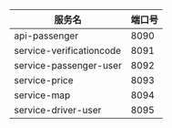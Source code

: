 服务名|端口号
--- | ---
api-passenger|8090
service-verificationcode|8091
service-passenger-user|8092
service-price|8093
service-map|8094
service-driver-user|8095








